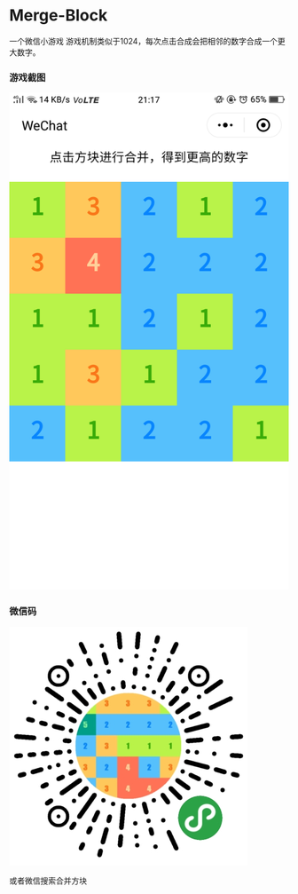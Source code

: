 # Merge-Block
一个微信小游戏
游戏机制类似于1024，每次点击合成会把相邻的数字合成一个更大数字。

### 游戏截图
![游戏截图](/img/Screenshot_2018-06-10-21-17-09-70.png)


### 微信码
![微信码](/img/gh_a6a063e0b8e4_430.jpg)


或者微信搜索合并方块
